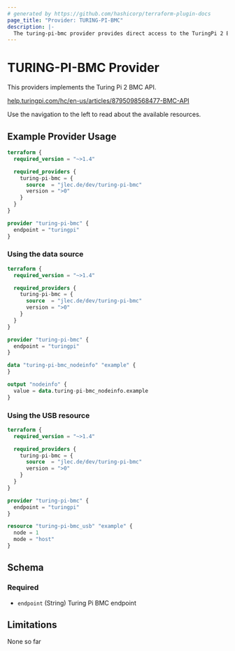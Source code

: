 ```yaml
---
# generated by https://github.com/hashicorp/terraform-plugin-docs
page_title: "Provider: TURING-PI-BMC"
description: |-
  The turing-pi-bmc provider provides direct access to the TuringPi 2 BMC API.
---
```


# TURING-PI-BMC Provider

This providers implements the Turing Pi 2 BMC API.

[help.turingpi.com/hc/en-us/articles/8795098568477-BMC-API](https://help.turingpi.com/hc/en-us/articles/8795098568477-BMC-API)

Use the navigation to the left to read about the available resources.

## Example Provider Usage

```terraform
terraform {
  required_version = "~>1.4"

  required_providers {
    turing-pi-bmc = {
      source  = "jlec.de/dev/turing-pi-bmc"
      version = ">0"
    }
  }
}

provider "turing-pi-bmc" {
  endpoint = "turingpi"
}
```

### Using the data source

```terraform
terraform {
  required_version = "~>1.4"

  required_providers {
    turing-pi-bmc = {
      source  = "jlec.de/dev/turing-pi-bmc"
      version = ">0"
    }
  }
}

provider "turing-pi-bmc" {
  endpoint = "turingpi"
}

data "turing-pi-bmc_nodeinfo" "example" {
}

output "nodeinfo" {
  value = data.turing-pi-bmc_nodeinfo.example
}
```

### Using the USB resource

```terraform
terraform {
  required_version = "~>1.4"

  required_providers {
    turing-pi-bmc = {
      source  = "jlec.de/dev/turing-pi-bmc"
      version = ">0"
    }
  }
}

provider "turing-pi-bmc" {
  endpoint = "turingpi"
}

resource "turing-pi-bmc_usb" "example" {
  node = 1
  mode = "host"
}
```

<!-- schema generated by tfplugindocs -->

## Schema

### Required

- `endpoint` (String) Turing Pi BMC endpoint

## Limitations

None so far
